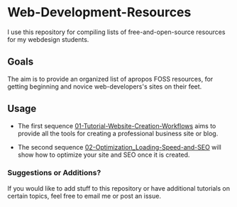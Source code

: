Web-Development-Resources
=========================

I use this repository for compiling lists of free-and-open-source resources for my webdesign students.




## Goals

The aim is to provide an organized list of apropos FOSS resources, for getting beginning and novice web-developers's sites on their feet.

## Usage

* The first sequence [01-Tutorial-Website-Creation-Workflows](01-Tutorial-Website-Creation-Workflows) aims to provide all the tools for creating a professional business site or blog.

* The second sequence [02-Optimization_Loading-Speed-and-SEO](02-Optimization_Loading-Speed-and-SEO) will show how to optimize your site and SEO once it is created.


### Suggestions or Additions?

If you would like to add stuff to this repository or have additional tutorials on certain topics, feel free to email me or post an issue.
